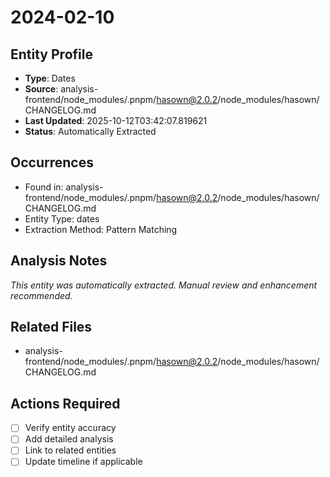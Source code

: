# 2024-02-10

## Entity Profile
- **Type**: Dates
- **Source**: analysis-frontend/node_modules/.pnpm/hasown@2.0.2/node_modules/hasown/CHANGELOG.md
- **Last Updated**: 2025-10-12T03:42:07.819621
- **Status**: Automatically Extracted

## Occurrences
- Found in: analysis-frontend/node_modules/.pnpm/hasown@2.0.2/node_modules/hasown/CHANGELOG.md
- Entity Type: dates
- Extraction Method: Pattern Matching

## Analysis Notes
*This entity was automatically extracted. Manual review and enhancement recommended.*

## Related Files
- analysis-frontend/node_modules/.pnpm/hasown@2.0.2/node_modules/hasown/CHANGELOG.md

## Actions Required
- [ ] Verify entity accuracy
- [ ] Add detailed analysis
- [ ] Link to related entities
- [ ] Update timeline if applicable
